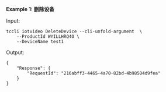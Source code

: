 **Example 1: 删除设备**



Input: 

```
tccli iotvideo DeleteDevice --cli-unfold-argument  \
    --ProductId WYILLHRQ4O \
    --DeviceName test1
```

Output: 
```
{
    "Response": {
        "RequestId": "216abff3-4465-4a70-82bd-4b98504d9fea"
    }
}
```

